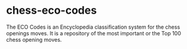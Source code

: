 # chess-eco-codes
The ECO Codes is an Encyclopedia classification system for the chess openings moves. It is a repository of the most important or the Top 100 chess opening moves.
